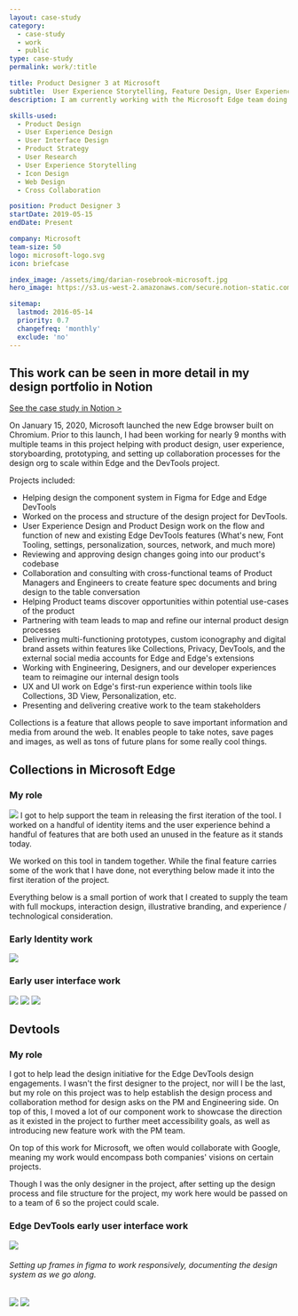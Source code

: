```yaml
---
layout: case-study
category:
  - case-study
  - work
  - public
type: case-study
permalink: work/:title

title: Product Designer 3 at Microsoft
subtitle:  User Experience Storytelling, Feature Design, User Experience Guidance
description: I am currently working with the Microsoft Edge team doing UX design on multiple internal and external facing projects along with DesignOps work on the team's process and tooling.

skills-used:
  - Product Design
  - User Experience Design
  - User Interface Design
  - Product Strategy
  - User Research
  - User Experience Storytelling
  - Icon Design
  - Web Design
  - Cross Collaboration

position: Product Designer 3
startDate: 2019-05-15
endDate: Present

company: Microsoft
team-size: 50
logo: microsoft-logo.svg
icon: briefcase

index_image: /assets/img/darian-rosebrook-microsoft.jpg
hero_image: https://s3.us-west-2.amazonaws.com/secure.notion-static.com/1fc77066-eda6-45d7-92cd-9c6f35ffca7c/Untitled.png?X-Amz-Algorithm=AWS4-HMAC-SHA256&X-Amz-Credential=AKIAT73L2G45O3KS52Y5%2F20200514%2Fus-west-2%2Fs3%2Faws4_request&X-Amz-Date=20200514T153555Z&X-Amz-Expires=86400&X-Amz-Signature=9ebeac97fb59a39d70da4432fd399eef7b1f79271259c1d37bb31ebe9c4e6c73&X-Amz-SignedHeaders=host&response-content-disposition=filename%20%3D%22Untitled.png%22

sitemap:
  lastmod: 2016-05-14
  priority: 0.7
  changefreq: 'monthly'
  exclude: 'no'
---
```

## This work can be seen in more detail in my design portfolio in Notion
[See the case study in Notion >](https://www.notion.so/somagnetic/Edge-DevTools-82419d079263406a8723f4c43e5ef6c9)

On January 15, 2020, Microsoft launched the new Edge browser built on Chromium. Prior to this launch, I had been working for nearly 9 months with multiple teams in this project helping with product design, user experience, storyboarding, prototyping, and setting up collaboration processes for the design org to scale within Edge and the DevTools project.

Projects included:
- Helping design the component system in Figma for Edge and Edge DevTools
- Worked on the process and structure of the design project for DevTools.
- User Experience Design and Product Design work on the flow and function of new and existing Edge DevTools features (What's new, Font Tooling, settings, personalization, sources, network, and much more)
- Reviewing and approving design changes going into our product's codebase
- Collaboration and consulting with cross-functional teams of Product Managers and Engineers to create feature spec documents and bring design to the table conversation
- Helping Product teams discover opportunities within potential use-cases of the product
- Partnering with team leads to map and refine our internal product design processes
- Delivering multi-functioning prototypes, custom iconography and digital brand assets within features like Collections, Privacy, DevTools, and the external social media accounts for Edge and Edge's extensions
- Working with Engineering, Designers, and our developer experiences team to reimagine our internal design tools
- UX and UI work on Edge's first-run experience within tools like Collections, 3D View, Personalization, etc.
- Presenting and delivering creative work to the team stakeholders

Collections is a feature that allows people to save important information and media from around the web. It enables people to take notes, save pages and images, as well as tons of future plans for some really cool things.


## Collections in Microsoft Edge
### My role
![](https://s3.us-west-2.amazonaws.com/secure.notion-static.com/7872c2db-00ac-42ec-a9c6-5459768484e5/Untitled.png?X-Amz-Algorithm=AWS4-HMAC-SHA256&X-Amz-Credential=AKIAT73L2G45O3KS52Y5%2F20200514%2Fus-west-2%2Fs3%2Faws4_request&X-Amz-Date=20200514T153928Z&X-Amz-Expires=86400&X-Amz-Signature=76c12f7eaee548bf90c906e10f05c11e3ec6248bb8a9f656f8c286d8ceeb6378&X-Amz-SignedHeaders=host&response-content-disposition=filename%20%3D%22Untitled.png%22)
I got to help support the team in releasing the first iteration of the tool. I worked on a handful of identity items and the user experience behind a handful of features that are both used an unused in the feature as it stands today.

We worked on this tool in tandem together. While the final feature carries some of the work that I have done, not everything below made it into the first iteration of the project.

Everything below is a small portion of work that I created to supply the team with full mockups, interaction design, illustrative branding, and experience / technological consideration.

### Early Identity work
![](https://s3.us-west-2.amazonaws.com/secure.notion-static.com/76433c83-273a-4349-87ca-2cd04a04c720/Untitled.png?X-Amz-Algorithm=AWS4-HMAC-SHA256&X-Amz-Credential=AKIAT73L2G45O3KS52Y5%2F20200514%2Fus-west-2%2Fs3%2Faws4_request&X-Amz-Date=20200514T154201Z&X-Amz-Expires=86400&X-Amz-Signature=9c0fb3a58791a713e5893388091aae75da5b1d112d66b5870654ef76cc5a7fb2&X-Amz-SignedHeaders=host&response-content-disposition=filename%20%3D%22Untitled.png%22)
### Early user interface work
![](https://s3.us-west-2.amazonaws.com/secure.notion-static.com/1fc77066-eda6-45d7-92cd-9c6f35ffca7c/Untitled.png?X-Amz-Algorithm=AWS4-HMAC-SHA256&X-Amz-Credential=AKIAT73L2G45O3KS52Y5%2F20200514%2Fus-west-2%2Fs3%2Faws4_request&X-Amz-Date=20200514T154624Z&X-Amz-Expires=86400&X-Amz-Signature=753140bcd3524d2fe231cad5ab759254a3749a9bfee579fce6faf78ffe603591&X-Amz-SignedHeaders=host&response-content-disposition=filename%20%3D%22Untitled.png%22)
![](https://s3.us-west-2.amazonaws.com/secure.notion-static.com/4358fccb-9f15-4231-88c1-911939f87840/Untitled.png?X-Amz-Algorithm=AWS4-HMAC-SHA256&X-Amz-Credential=AKIAT73L2G45O3KS52Y5%2F20200514%2Fus-west-2%2Fs3%2Faws4_request&X-Amz-Date=20200514T154713Z&X-Amz-Expires=86400&X-Amz-Signature=9684bbba1e227d2904e8653fad1f2ba741cdac33aaf2d36a26304d3c8a9360ee&X-Amz-SignedHeaders=host&response-content-disposition=filename%20%3D%22Untitled.png%22)
![](https://s3.us-west-2.amazonaws.com/secure.notion-static.com/a68b6dec-748c-4adf-8275-e2a86759b337/Untitled.png?X-Amz-Algorithm=AWS4-HMAC-SHA256&X-Amz-Credential=AKIAT73L2G45O3KS52Y5%2F20200514%2Fus-west-2%2Fs3%2Faws4_request&X-Amz-Date=20200514T154725Z&X-Amz-Expires=86400&X-Amz-Signature=e7f4e724ac2e16e59d5c8a7e703fb3f36835b81fc2ae7ad6a255b7fef2d6e91f&X-Amz-SignedHeaders=host&response-content-disposition=filename%20%3D%22Untitled.png%22)
## Devtools
### My role
I got to help lead the design initiative for the Edge DevTools design engagements. I wasn't the first designer to the project, nor will I be the last, but my role on this project was to help establish the design process and collaboration method for design asks on the PM and Engineering side. On top of this, I moved a lot of our component work to showcase the direction as it existed in the project to further meet accessibility goals, as well as introducing new feature work with the PM team.

On top of this work for Microsoft, we often would collaborate with Google, meaning my work would encompass both companies' visions on certain projects.

Though I was the only designer in the project, after setting up the design process and file structure for the project, my work here would be passed on to a team of 6 so the project could scale.
### Edge DevTools early user interface work
![](https://s3.us-west-2.amazonaws.com/secure.notion-static.com/7963fac9-41d0-4aae-86c6-c37bb543edf7/Untitled.png?X-Amz-Algorithm=AWS4-HMAC-SHA256&X-Amz-Credential=AKIAT73L2G45O3KS52Y5%2F20200514%2Fus-west-2%2Fs3%2Faws4_request&X-Amz-Date=20200514T154906Z&X-Amz-Expires=86400&X-Amz-Signature=e740c9b7847c8462335583479ef7caadd6f130aa0830b60379b371c1ad143c31&X-Amz-SignedHeaders=host&response-content-disposition=filename%20%3D%22Untitled.png%22)

###### Setting up frames in figma to work responsively, documenting the design system as we go along.

![](https://s3.us-west-2.amazonaws.com/secure.notion-static.com/349b1e95-a63d-47f0-b3d5-ce8e855ec52e/Untitled.png?X-Amz-Algorithm=AWS4-HMAC-SHA256&X-Amz-Credential=AKIAT73L2G45O3KS52Y5%2F20200514%2Fus-west-2%2Fs3%2Faws4_request&X-Amz-Date=20200514T155014Z&X-Amz-Expires=86400&X-Amz-Signature=0dd7c97e0d8e110c95293071bfcbacb0ec8b0d0992b2d36a2cf7a1aa6f46c172&X-Amz-SignedHeaders=host&response-content-disposition=filename%20%3D%22Untitled.png%22)
![](https://s3.us-west-2.amazonaws.com/secure.notion-static.com/2d2fafc1-aa3d-4024-b465-3882eacb9525/Devtools_-_Sources_-_with_infobar_notification_-_new.png?X-Amz-Algorithm=AWS4-HMAC-SHA256&X-Amz-Credential=AKIAT73L2G45O3KS52Y5%2F20200514%2Fus-west-2%2Fs3%2Faws4_request&X-Amz-Date=20200514T154818Z&X-Amz-Expires=86400&X-Amz-Signature=0283eb12513a9601abbd17b8fbf1dbda603783d3e7e12e909f32112dc2d87343&X-Amz-SignedHeaders=host&response-content-disposition=filename%20%3D%22Devtools_-_Sources_-_with_infobar_notification_-_new.png%22)
